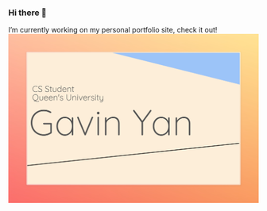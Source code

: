 ### Hi there 👋

I’m currently working on my personal portfolio site, check it out!
  [![Site Preview](site-preview.jpeg)](https://gavinyan.vercel.app)
